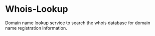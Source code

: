 # Whois-Lookup
Domain name lookup service to search the whois database for domain name registration information.
